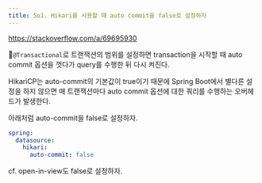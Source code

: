 ```yaml
---
title: 5o1. Hikari를 사용할 때 auto commit을 false로 설정하자
---
```

https://stackoverflow.com/a/69695930

`@Transactional`로 트랜잭션의 범위를 설정하면 transaction을 시작할 때 auto commit 옵션을 껏다가 query를 수행한 뒤 다시 켜진다.

HikariCP는 auto-commit의 기본값이 true이기 때문에 Spring Boot에서 별다른 설정을 하지 않으면 매 트랜잭션마다 auto commit 옵션에 대한 쿼리를 수행하는 오버헤드가 발생한다.

아래처럼 auto-commit을 false로 설정하자.

```application.yaml
spring:
  datasource:
    hikari:
      auto-commit: false
```

cf. open-in-view도 false로 설정하자.